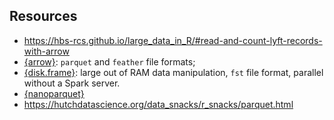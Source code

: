 ## Resources

- <https://hbs-rcs.github.io/large_data_in_R/#read-and-count-lyft-records-with-arrow>
- [{arrow}](https://arrow.apache.org/docs/r/): `parquet` and `feather` file 
formats;
- [{disk.frame}](https://diskframe.com): large out of RAM data manipulation, 
`fst` file format, parallel without a Spark server.
- [{nanoparquet}](https://www.tidyverse.org/blog/2024/06/nanoparquet-0-3-0/)
- <https://hutchdatascience.org/data_snacks/r_snacks/parquet.html>
